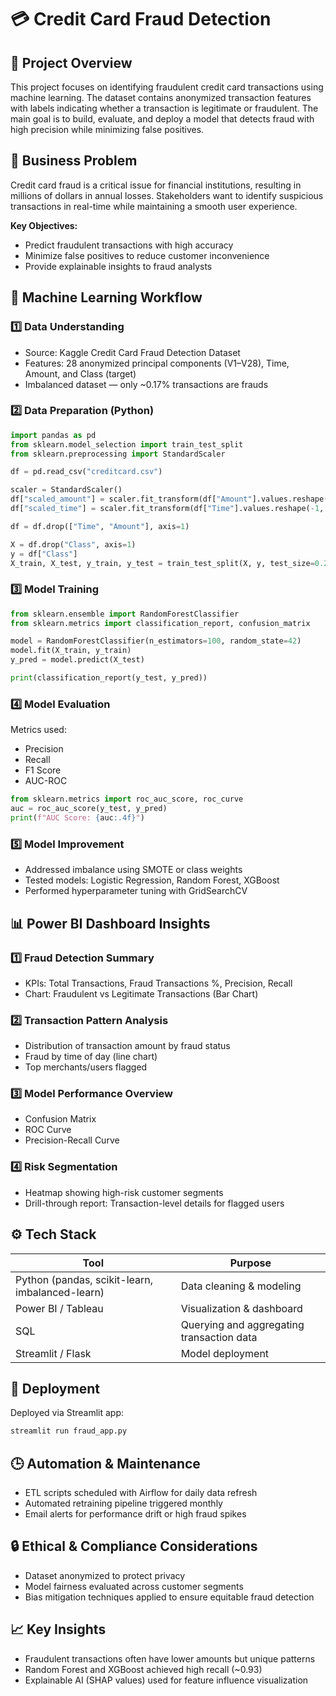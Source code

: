 # 💳 Credit Card Fraud Detection

## 🧩 Project Overview
This project focuses on identifying fraudulent credit card transactions using machine learning.
The dataset contains anonymized transaction features with labels indicating whether a transaction is legitimate or fraudulent.
The main goal is to build, evaluate, and deploy a model that detects fraud with high precision while minimizing false positives.

## 🎯 Business Problem
Credit card fraud is a critical issue for financial institutions, resulting in millions of dollars in annual losses.
Stakeholders want to identify suspicious transactions in real-time while maintaining a smooth user experience.

**Key Objectives:**
- Predict fraudulent transactions with high accuracy
- Minimize false positives to reduce customer inconvenience
- Provide explainable insights to fraud analysts

## 🧠 Machine Learning Workflow
### 1️⃣ Data Understanding
- Source: Kaggle Credit Card Fraud Detection Dataset
- Features: 28 anonymized principal components (V1–V28), Time, Amount, and Class (target)
- Imbalanced dataset — only ~0.17% transactions are frauds

### 2️⃣ Data Preparation (Python)
```python
import pandas as pd
from sklearn.model_selection import train_test_split
from sklearn.preprocessing import StandardScaler

df = pd.read_csv("creditcard.csv")

scaler = StandardScaler()
df["scaled_amount"] = scaler.fit_transform(df["Amount"].values.reshape(-1, 1))
df["scaled_time"] = scaler.fit_transform(df["Time"].values.reshape(-1, 1))

df = df.drop(["Time", "Amount"], axis=1)

X = df.drop("Class", axis=1)
y = df["Class"]
X_train, X_test, y_train, y_test = train_test_split(X, y, test_size=0.2, stratify=y)
```

### 3️⃣ Model Training
```python
from sklearn.ensemble import RandomForestClassifier
from sklearn.metrics import classification_report, confusion_matrix

model = RandomForestClassifier(n_estimators=100, random_state=42)
model.fit(X_train, y_train)
y_pred = model.predict(X_test)

print(classification_report(y_test, y_pred))
```

### 4️⃣ Model Evaluation
Metrics used:
- Precision
- Recall
- F1 Score
- AUC-ROC

```python
from sklearn.metrics import roc_auc_score, roc_curve
auc = roc_auc_score(y_test, y_pred)
print(f"AUC Score: {auc:.4f}")
```

### 5️⃣ Model Improvement
- Addressed imbalance using SMOTE or class weights
- Tested models: Logistic Regression, Random Forest, XGBoost
- Performed hyperparameter tuning with GridSearchCV

## 📊 Power BI Dashboard Insights
### 1️⃣ Fraud Detection Summary
- KPIs: Total Transactions, Fraud Transactions %, Precision, Recall
- Chart: Fraudulent vs Legitimate Transactions (Bar Chart)

### 2️⃣ Transaction Pattern Analysis
- Distribution of transaction amount by fraud status
- Fraud by time of day (line chart)
- Top merchants/users flagged

### 3️⃣ Model Performance Overview
- Confusion Matrix
- ROC Curve
- Precision-Recall Curve

### 4️⃣ Risk Segmentation
- Heatmap showing high-risk customer segments
- Drill-through report: Transaction-level details for flagged users

## ⚙️ Tech Stack
| Tool | Purpose |
|------|----------|
| Python (pandas, scikit-learn, imbalanced-learn) | Data cleaning & modeling |
| Power BI / Tableau | Visualization & dashboard |
| SQL | Querying and aggregating transaction data |
| Streamlit / Flask | Model deployment |

## 🚀 Deployment
Deployed via Streamlit app:
```bash
streamlit run fraud_app.py
```

## 🕒 Automation & Maintenance
- ETL scripts scheduled with Airflow for daily data refresh
- Automated retraining pipeline triggered monthly
- Email alerts for performance drift or high fraud spikes

## 🔒 Ethical & Compliance Considerations
- Dataset anonymized to protect privacy
- Model fairness evaluated across customer segments
- Bias mitigation techniques applied to ensure equitable fraud detection

## 📈 Key Insights
- Fraudulent transactions often have lower amounts but unique patterns
- Random Forest and XGBoost achieved high recall (~0.93)
- Explainable AI (SHAP values) used for feature influence visualization

